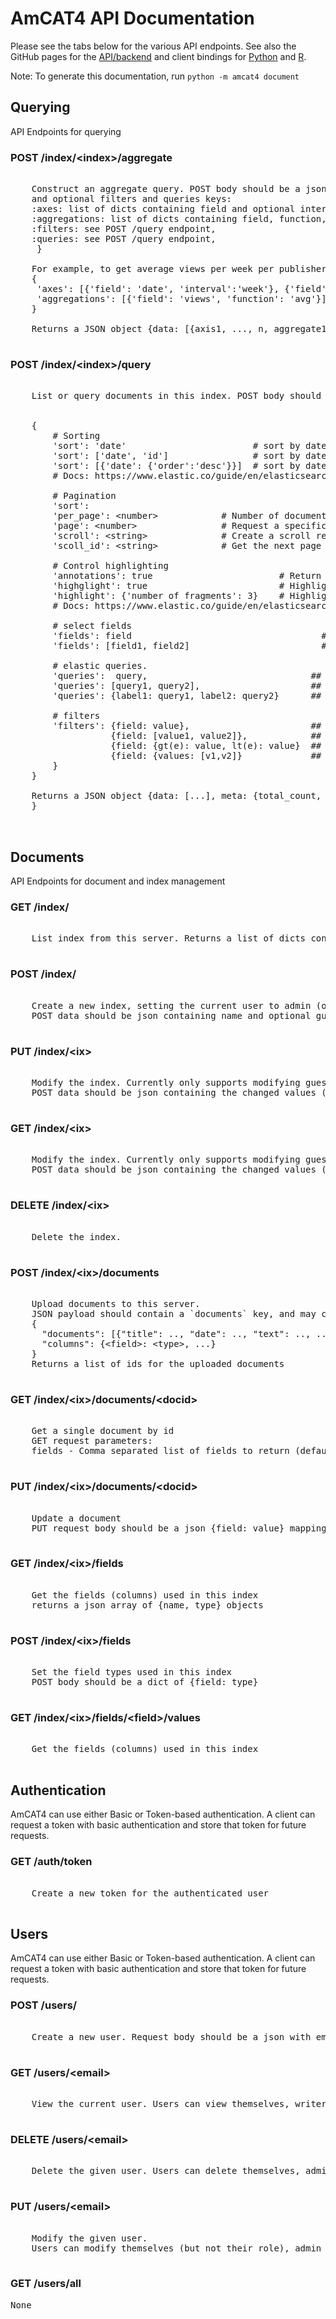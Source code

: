 # AmCAT4 API Documentation

Please see the tabs below for the various API endpoints.
See also the GitHub pages for the <a href="https://github.com/ccs-amsterdam/amcat4">API/backend</a>
and client bindings for <a href="https://github.com/ccs-amsterdam/amcat4apiclient">Python</a>
and <a href="https://github.com/ccs-amsterdam/amcat4r">R</a>.

Note: To generate this documentation, run `python -m amcat4 document`


##  Querying


API Endpoints for querying


### POST /index/&lt;index&gt;/aggregate</h2>

<pre>

    Construct an aggregate query. POST body should be a json dict with axes and/or aggregations keys,
    and optional filters and queries keys:
    :axes: list of dicts containing field and optional interval: [{&#39;field&#39;: .., [&#39;interval&#39;: ..]}, ...],
    :aggregations: list of dicts containing field, function, and optional name: [{field, function, [name]}, ...]
    :filters: see POST /query endpoint,
    :queries: see POST /query endpoint,
     }

    For example, to get average views per week per publisher
    {
     &#39;axes&#39;: [{&#39;field&#39;: &#39;date&#39;, &#39;interval&#39;:&#39;week&#39;}, {&#39;field&#39;: &#39;publisher&#39;}],
     &#39;aggregations&#39;: [{&#39;field&#39;: &#39;views&#39;, &#39;function&#39;: &#39;avg&#39;}]
    }

    Returns a JSON object {data: [{axis1, ..., n, aggregate1, ...}, ...], meta: {axes: [...], aggregations: [...]}
    
</pre>

### POST /index/&lt;index&gt;/query</h2>

<pre>

    List or query documents in this index. POST body should be a json dict structured as follows (all keys optional):


    {
        # Sorting
        &#39;sort&#39;: &#39;date&#39;                        # sort by date
        &#39;sort&#39;: [&#39;date&#39;, &#39;id&#39;]                # sort by date, then by id
        &#39;sort&#39;: [{&#39;date&#39;: {&#39;order&#39;:&#39;desc&#39;}}]  # sort by date in descending order (see elastic docs below)
        # Docs: https://www.elastic.co/guide/en/elasticsearch/reference/current/sort-search-results.html

        # Pagination
        &#39;sort&#39;:
        &#39;per_page&#39;: &lt;number&gt;            # Number of documents per page
        &#39;page&#39;: &lt;number&gt;                # Request a specific page
        &#39;scroll&#39;: &lt;string&gt;              # Create a scroll request. Value should be e.g. 5m for 5 minutes
        &#39;scoll_id&#39;: &lt;string&gt;            # Get the next page for the scroll request

        # Control highlighting
        &#39;annotations&#39;: true                        # Return _annotations with query matches as annotations
        &#39;highglight&#39;: true                         # Highlight document. True highlights whole document
        &#39;highlight&#39;: {&#39;number of fragments&#39;: 3}    # Highlight up to 3 snippets per document (see elastic docs below)
        # Docs: https://www.elastic.co/guide/en/elasticsearch/reference/7.17/highlighting.html

        # select fields
        &#39;fields&#39;: field                                    ## single field
        &#39;fields&#39;: [field1, field2]                         ## multiple fields

        # elastic queries.
        &#39;queries&#39;:  query,                               ## single query
        &#39;queries&#39;: [query1, query2],                     ## OR without labels
        &#39;queries&#39;: {label1: query1, label2: query2}      ## OR with labels

        # filters
        &#39;filters&#39;: {field: value},                       ## exact value
                   {field: [value1, value2]},            ## OR
                   {field: {gt(e): value, lt(e): value}  ## range or multiple
                   {field: {values: [v1,v2]}             ## can also use values inside dict
        }
    }

    Returns a JSON object {data: [...], meta: {total_count, per_page, page_count, page|scroll_id}}
    }

    
</pre>


## Documents


API Endpoints for document and index management


### GET /index/</h2>

<pre>

    List index from this server. Returns a list of dicts containing name, role, and guest attributes
    
</pre>

### POST /index/</h2>

<pre>

    Create a new index, setting the current user to admin (owner).
    POST data should be json containing name and optional guest_role
    
</pre>

### PUT /index/&lt;ix&gt;</h2>

<pre>

    Modify the index. Currently only supports modifying guest_role
    POST data should be json containing the changed values (i.e. guest_role)
    
</pre>

### GET /index/&lt;ix&gt;</h2>

<pre>

    Modify the index. Currently only supports modifying guest_role
    POST data should be json containing the changed values (i.e. guest_role)
    
</pre>

### DELETE /index/&lt;ix&gt;</h2>

<pre>

    Delete the index.
    
</pre>

### POST /index/&lt;ix&gt;/documents</h2>

<pre>

    Upload documents to this server.
    JSON payload should contain a `documents` key, and may contain a `columns` key:
    {
      &#34;documents&#34;: [{&#34;title&#34;: .., &#34;date&#34;: .., &#34;text&#34;: .., ...}, ...],
      &#34;columns&#34;: {&lt;field&gt;: &lt;type&gt;, ...}
    }
    Returns a list of ids for the uploaded documents
    
</pre>

### GET /index/&lt;ix&gt;/documents/&lt;docid&gt;</h2>

<pre>

    Get a single document by id
    GET request parameters:
    fields - Comma separated list of fields to return (default: all fields)
    
</pre>

### PUT /index/&lt;ix&gt;/documents/&lt;docid&gt;</h2>

<pre>

    Update a document
    PUT request body should be a json {field: value} mapping of fields to update
    
</pre>

### GET /index/&lt;ix&gt;/fields</h2>

<pre>

    Get the fields (columns) used in this index
    returns a json array of {name, type} objects
    
</pre>

### POST /index/&lt;ix&gt;/fields</h2>

<pre>

    Set the field types used in this index
    POST body should be a dict of {field: type}
    
</pre>

### GET /index/&lt;ix&gt;/fields/&lt;field&gt;/values</h2>

<pre>

    Get the fields (columns) used in this index
    
</pre>


## Authentication


AmCAT4 can use either Basic or Token-based authentication.
A client can request a token with basic authentication and store that token for future requests.


### GET /auth/token</h2>

<pre>

    Create a new token for the authenticated user
    
</pre>


## Users


AmCAT4 can use either Basic or Token-based authentication.
A client can request a token with basic authentication and store that token for future requests.


### POST /users/</h2>

<pre>

    Create a new user. Request body should be a json with email, password, and optional (global) role
    
</pre>

### GET /users/&lt;email&gt;</h2>

<pre>

    View the current user. Users can view themselves, writer can view others
    
</pre>

### DELETE /users/&lt;email&gt;</h2>

<pre>

    Delete the given user. Users can delete themselves, admin can delete everyone, and writer can delete non-admin
    
</pre>

### PUT /users/&lt;email&gt;</h2>

<pre>

    Modify the given user.
    Users can modify themselves (but not their role), admin can change everyone, and writer can change non-admin.
    
</pre>

### GET /users/all</h2>

<pre>
None
</pre>


